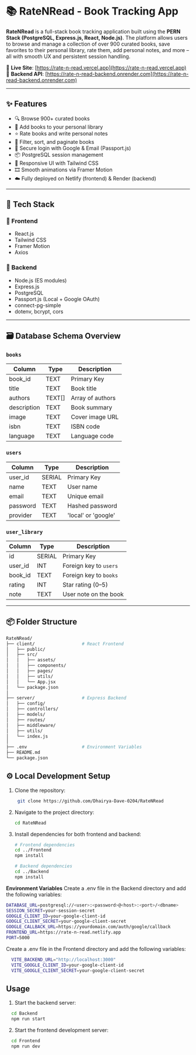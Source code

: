 # 📚 RateNRead - Book Tracking App

**RateNRead** is a full-stack book tracking application built using the **PERN Stack (PostgreSQL, Express.js, React, Node.js)**. The platform allows users to browse and manage a collection of over 900 curated books, save favorites to their personal library, rate them, add personal notes, and more – all with smooth UX and persistent session handling.

🚀 **Live Site**: [https://rate-n-read.vercel.app](https://rate-n-read.vercel.app)  
🔗 **Backend API**: [https://rate-n-read-backend.onrender.com](https://rate-n-read-backend.onrender.com)

---

## ✨ Features

- 🔍 Browse 900+ curated books
- 💾 Add books to your personal library
- ⭐ Rate books and write personal notes
- 🔄 Filter, sort, and paginate books
- 🔐 Secure login with Google & Email (Passport.js)
- 📦 PostgreSQL session management
- 🎨 Responsive UI with Tailwind CSS
- 🎞️ Smooth animations via Framer Motion
- ☁️ Fully deployed on Netlify (frontend) & Render (backend)

---

## 🧱 Tech Stack

### 🔹 Frontend
- React.js
- Tailwind CSS
- Framer Motion
- Axios

### 🔹 Backend
- Node.js (ES modules)
- Express.js
- PostgreSQL
- Passport.js (Local + Google OAuth)
- connect-pg-simple
- dotenv, bcrypt, cors

---

## 🗃️ Database Schema Overview

### `books`
| Column     | Type     | Description               |
|------------|----------|---------------------------|
| book_id    | TEXT     | Primary Key               |
| title      | TEXT     | Book title                |
| authors    | TEXT[]   | Array of authors          |
| description| TEXT     | Book summary              |
| image      | TEXT     | Cover image URL           |
| isbn       | TEXT     | ISBN code                 |
| language   | TEXT     | Language code             |

### `users`
| Column     | Type     | Description               |
|------------|----------|---------------------------|
| user_id    | SERIAL   | Primary Key               |
| name       | TEXT     | User name                 |
| email      | TEXT     | Unique email              |
| password   | TEXT     | Hashed password           |
| provider   | TEXT     | 'local' or 'google'       |

### `user_library`
| Column     | Type     | Description               |
|------------|----------|---------------------------|
| id         | SERIAL   | Primary Key               |
| user_id    | INT      | Foreign key to `users`    |
| book_id    | TEXT     | Foreign key to `books`    |
| rating     | INT      | Star rating (0–5)         |
| note       | TEXT     | User note on the book     |

---

## 📦 Folder Structure
```bash
RateNRead/
├── client/                  # React Frontend
│   ├── public/
│   ├── src/
│   │   ├── assets/
│   │   ├── components/
│   │   ├── pages/
│   │   ├── utils/
│   │   └── App.jsx
│   └── package.json
│
├── server/                  # Express Backend
│   ├── config/
│   ├── controllers/
│   ├── models/
│   ├── routes/
│   ├── middleware/
│   ├── utils/
│   └── index.js
│
├── .env                     # Environment Variables
├── README.md
└── package.json
   ```

## ⚙️ Local Development Setup

1. Clone the repository:
   ```bash
    git clone https://github.com/Dhairya-Dave-0204/RateNRead
   ```
   
2. Navigate to the project directory:
   ```bash
   cd RateNRead
   ```
   
3. Install dependencies for both frontend and backend:
   ```bash
   # Frontend dependencies
   cd ../Frontend
   npm install

   # Backend dependencies
   cd ../Backend
   npm install
   ```

**Environment Variables**
Create a .env file in the Backend directory and add the following variables:

  ```bash
  DATABASE_URL=postgresql://<user>:<password>@<host>:<port>/<dbname>
  SESSION_SECRET=your-session-secret
  GOOGLE_CLIENT_ID=your-google-client-id
  GOOGLE_CLIENT_SECRET=your-google-client-secret
  GOOGLE_CALLBACK_URL=https://yourdomain.com/auth/google/callback
  FRONTEND_URL=https://rate-n-read.netlify.app
  PORT=5000
```

Create a .env file in the Frontend directory and add the following variables:
```bash
  VITE_BACKEND_URL="http://localhost:3000"
  VITE_GOOGLE_CLIENT_ID=your-google-client-id
  VITE_GOOGLE_CLIENT_SECRET=your-google-client-secret
```

## Usage
1. Start the backend server:
  ```bash
    cd Backend
    npm run start
  ``` 
2. Start the frontend development server:
  ```bash
    cd Frontend
    npm run dev
  ```  

